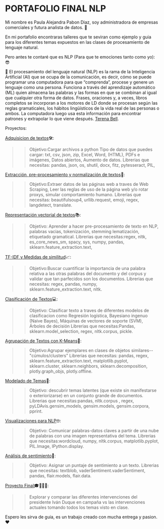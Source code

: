 # PORTAFOLIO FINAL NLP

Mi nombre es Paula Alejandra Pabon Diaz, soy administradora de empresas comerciales y futura analista de datos. 👩

En mi portafolio encontraras talleres que te seviran como ejemplo y guia para los diferentes temas expuestos en las clases de procesamiento de lenguaje natural. 

Pero antes te contaré que es NLP (Para que te emociones tanto como yo): 😎

🚀 El procesamiento del lenguaje natural (NLP) es la rama de la Inteligencia Artificial (AI) que se ocupa de la comunicación, es decir, cómo se puede programar una computadora para que “comprenda”, procese y genere un lenguaje como una persona. Funciona a través del aprendizaje automático (ML) quien almacena las palabras y las formas en que se combinan al igual que cualquier otra forma de datos. Frases, oraciones y, a veces, libros completos se incorporan a los motores de LD donde se procesan según las reglas gramaticales, los hábitos lingüísticos de la vida real de las personas o ambos. La computadora luego usa esta información para encontrar patrones y extrapolar lo que viene después.
[Terena Bell](https://cio.com.mx/funciona-procesamiento-del-lenguaje-natural-en-inteligencia-artificial/).

  
Proyectos:

[Adquisicion de textos](https://github.com/Paulapabondiaz/NLP_PORTAFOLIO/blob/main/Taller%20N%C2%B0%202%20Leer%20archivos%20en%20Python)🛠️: 

>>Objetivo:Cargar archivos a python
>>Tipo de datos que puedes cargar: txt, csv, json, zip, Excel, Word, (HTML), PDFs e imágenes, Datos abiertos, Aumento de datos.
>>Librerias que necesitas: pandas, json, os, shutil, docx, fitz, pytesseract, PIL, 


[Extracción, pre-procesamiento y normalización de textos](https://github.com/Paulapabondiaz/NLP_PORTAFOLIO/blob/main/Taller%20N%C2%B03%20WebScraping)👷:

>>Objetivo:Extraer datos de las páginas web a traves de Web Scraping, Leer las reglas de uso de la página web y/o rotar proxys, simular comportamiento humano.
>>Librerias que necesitas: beautifulsoup4, urllib.request, emoji, regex, langdetect,  translate.

[Representación vectorial de textos](https://github.com/Paulapabondiaz/NLP_PORTAFOLIO/blob/main/Taller%20%234.ipynb)📚:

>>Objetivo: Aprender a hacer pre-procesamiento de texto en NLP, palabras vacias, tokenización, stemming lematización, etiquetado gramatical.
>>Librerias que necesitas:regex, nltk, es_core_news_sm, spacy, sys, numpy, pandas, sklearn.feature_extraction.text, 

[TF-IDF y Medidas de similitud](https://github.com/Paulapabondiaz/NLP_PORTAFOLIO/blob/main/taller%20%235.ipynb)📈:

>>Objetivo:Buscar cuantificar la importancia de una palabra relativa a las otras palabras del documento y del corpus y validar que tan parfecidos son los documentos.
>>Librerias que necesitas: regex, pandas, numpy, sklearn.feature_extraction.text, nltk.

[Clasificación de Textos](https://github.com/Paulapabondiaz/NLP_PORTAFOLIO/blob/main/taller7.ipynb)💻:    

>>Objetivo: Clasificar texto a traves de diferentes modelos de clasificacion como Regresión logística, Bayesiano ingenuo (Naive Bayes), Máquinas de vectores de soporte (SVM), Árboles de decisión
>>Librerias que necesitas:Pandas, sklearn.model_selection, regex, nltk.corpus, pickle.

[Agrupación de Textos con K-Means](https://github.com/Paulapabondiaz/NLP_PORTAFOLIO/blob/main/taller8%20(1).ipynb)🧠:

>>Objetivo:Agrupar ejemplares en clases de objetos similares-- "cúmulos/clusters"
>>Librerias que necesitas: pandas, regex, sklearn.feature_extraction.text, matplotlib.pyplot, sklearn.cluster, sklearn.neighbors, sklearn.decomposition, plotly.graph_objs, plotly.offline.

[Modelado de Temas](https://github.com/Paulapabondiaz/NLP_PORTAFOLIO/blob/main/taller9%20(1).ipynb)🤔:

>>Objetivo: descubrir temas latentes (que existe sin manifestarse o exteriorizarse) en un conjunto grande de documentos.
>>Librerias que necesitas:pandas, nltk.corpus , regex, pyLDAvis.gensim_models, gensim.models, gensim.corpora, pprint.

[Visualizaciones para NLP](https://github.com/Paulapabondiaz/NLP_PORTAFOLIO/blob/main/taller%2010.ipynb)🤓:

>>Objetivo: Comunicar palabras-datos claves a partir de una nube de palabras con una imagen representativa del tema. 
>>Librerias que necesitas:wordcloud, numpy, nltk.corpus, matplotlib.pyplot, PIL.Image, IPython.display.

[Análisis de sentimiento](https://github.com/Paulapabondiaz/NLP_PORTAFOLIO/blob/main/taller12%20(1).ipynb)💞:

>>Objetivo: Asignar un puntaje de sentimiento a un texto.
>>Librerias que necesitas: textblob, vaderSentiment.vaderSentiment, pandas, flair.models, flair.data.

[Proyecto Final](https://github.com/Paulapabondiaz/NLP_PORTAFOLIO/blob/main/proyecto%20final.ipynb)🎓👨‍🎓📙:

>>Explorar y comparar las diferentes intervenciones del presidente Iván Duque en campaña vs  las intervenciones actuales tomando todos los temas visto en clase. 


Espero les sirva de guia, es un trabajo creado con mucha entrega y pasion. ❤️



 
